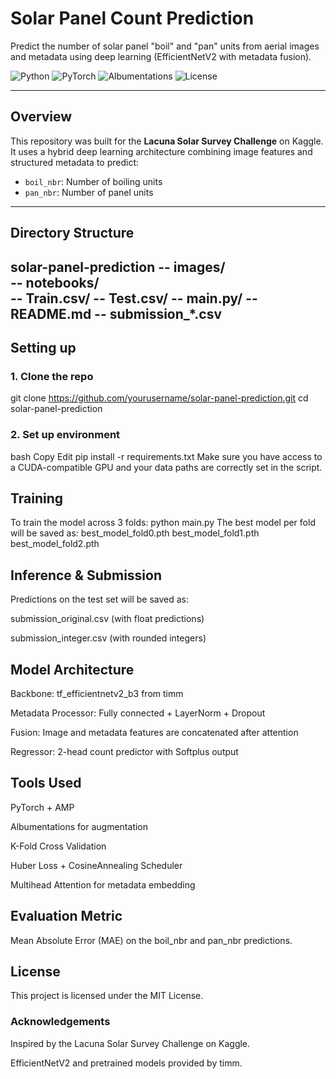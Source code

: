 # Solar Panel Count Prediction

Predict the number of solar panel "boil" and "pan" units from aerial images and metadata using deep learning (EfficientNetV2 with metadata fusion).

![Python](https://img.shields.io/badge/Python-3.10-blue)
![PyTorch](https://img.shields.io/badge/PyTorch-2.0-orange)
![Albumentations](https://img.shields.io/badge/Augmentation-Albumentations-green)
![License](https://img.shields.io/badge/License-MIT-lightgrey)

---

## Overview

This repository was built for the **Lacuna Solar Survey Challenge** on Kaggle. It uses a hybrid deep learning architecture combining image features and structured metadata to predict:

- `boil_nbr`: Number of boiling units
- `pan_nbr`: Number of panel units

---

## Directory Structure

  solar-panel-prediction
  -- images/  
  -- notebooks/  
  -- Train.csv/ 
  -- Test.csv/ 
  -- main.py/ 
  -- README.md 
  -- submission_*.csv 
---

## Setting up

### 1. Clone the repo

git clone https://github.com/yourusername/solar-panel-prediction.git
cd solar-panel-prediction

### 2. Set up environment
bash
Copy
Edit
pip install -r requirements.txt
Make sure you have access to a CUDA-compatible GPU and your data paths are correctly set in the script.

## Training
To train the model across 3 folds:
python main.py
The best model per fold will be saved as:
best_model_fold0.pth
best_model_fold1.pth
best_model_fold2.pth

## Inference & Submission
Predictions on the test set will be saved as:

submission_original.csv (with float predictions)

submission_integer.csv (with rounded integers)

## Model Architecture
Backbone: tf_efficientnetv2_b3 from timm

Metadata Processor: Fully connected + LayerNorm + Dropout

Fusion: Image and metadata features are concatenated after attention

Regressor: 2-head count predictor with Softplus output

## Tools Used
PyTorch + AMP

Albumentations for augmentation

K-Fold Cross Validation

Huber Loss + CosineAnnealing Scheduler

Multihead Attention for metadata embedding

## Evaluation Metric
Mean Absolute Error (MAE) on the boil_nbr and pan_nbr predictions.

## License
This project is licensed under the MIT License.

### Acknowledgements
Inspired by the Lacuna Solar Survey Challenge on Kaggle.

EfficientNetV2 and pretrained models provided by timm.

